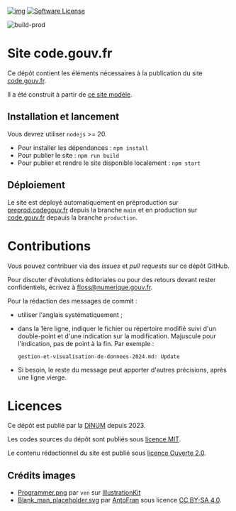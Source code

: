 [![img](https://img.shields.io/badge/code.gouv.fr-contributif-blue.svg)](https://code.gouv.fr/documentation/#quels-degres-douverture-pour-les-codes-sources)
[![Software License](https://img.shields.io/badge/Licence-MIT%2C%20Licence%20Ouverte-orange.svg)](https://github.com/codegouvfr/codegouvfr-website/tree/main/LICENSES)

![build-prod](https://img.shields.io/github/actions/workflow/status/codegouvfr/codegouvfr-website/production.yml?label=Deploiement%20en%20prod)

# Site code.gouv.fr

Ce dépôt contient les éléments nécessaires à la publication du site [code.gouv.fr](https://code.gouv.fr).

Il a été construit à partir de [ce site modèle](https://github.com/codegouvfr/eleventy-dsfr/).

## Installation et lancement

Vous devrez utiliser `nodejs` >= 20.

- Pour installer les dépendances : `npm install`
- Pour publier le site : `npm run build`
- Pour publier et rendre le site disponible localement : `npm start`

## Déploiement

Le site est déployé automatiquement en préproduction sur [preprod.codegouv.fr](http://preprod.codegouv.fr/fr/) depuis la branche `main` et en production sur [code.gouv.fr](https://code.gouv.fr/) depauis la branche `production`.

# Contributions

Vous pouvez contribuer via des *issues* et *pull requests* sur ce dépôt GitHub.

Pour discuter d'évolutions éditoriales ou pour des retours devant rester confidentiels, écrivez à [floss@numerique.gouv.fr](mailto:floss@numerique.gouv.fr).

Pour la rédaction des messages de commit :

- utiliser l'anglais systématiquement ;
- dans la 1ère ligne, indiquer le fichier ou répertoire modifié suivi d'un double-point et d'une indication sur la modification. Majuscule pour l'indication, pas de point à la fin.  Par exemple :

  `gestion-et-visualisation-de-donnees-2024.md: Update`
- Si besoin, le reste du message peut apporter d'autres précisions, après une ligne vierge.

# Licences

Ce dépôt est publié par la [DINUM](https://www.numerique.gouv.fr/) depuis 2023.

Les codes sources du dépôt sont publiés sous [licence MIT](LICENSES/LICENSE.MIT.md).

Le contenu rédactionnel du site est publié sous [licence Ouverte 2.0](LICENSES/LICENSE.Etalab-2.0.md).

## Crédits images

- [Programmer.png](public/img/Programmer.png) par `ven` sur [IllustrationKit](https://illustrationkit.com/illustrations/ven)
- [Blank_man_placeholder.svg](https://fr.wikipedia.org/wiki/Fichier:Blank_man_placeholder.svg) par [AntoFran](https://commons.wikimedia.org/wiki/User:AntoFran) sous licence [CC BY-SA 4.0](https://creativecommons.org/licenses/by-sa/4.0>).

